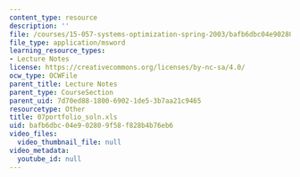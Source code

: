 ```yaml
---
content_type: resource
description: ''
file: /courses/15-057-systems-optimization-spring-2003/bafb6dbc04e902809f58f828b4b76eb6_07portfolio_soln.xls
file_type: application/msword
learning_resource_types:
- Lecture Notes
license: https://creativecommons.org/licenses/by-nc-sa/4.0/
ocw_type: OCWFile
parent_title: Lecture Notes
parent_type: CourseSection
parent_uid: 7d70ed88-1800-6902-1de5-3b7aa21c9465
resourcetype: Other
title: 07portfolio_soln.xls
uid: bafb6dbc-04e9-0280-9f58-f828b4b76eb6
video_files:
  video_thumbnail_file: null
video_metadata:
  youtube_id: null
---
```


